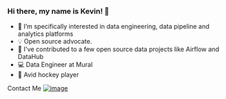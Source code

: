 ### Hi there, my name is Kevin! 👋

- 🔭 I’m specifically interested in data engineering, data pipeline and analytics platforms
- 💡 Open source advocate.
- 🔎 I've contributed to a few open source data projects like Airflow and DataHub
- 💻 Data Engineer at Mural
- :ice_hockey: Avid hockey player

Contact Me
[![image]({http://www.linkedin/in/kevin-gould1}) ](https://img.shields.io/badge/LinkedIn-0077B5?style=for-the-badge&logo=linkedin&logoColor=white)
